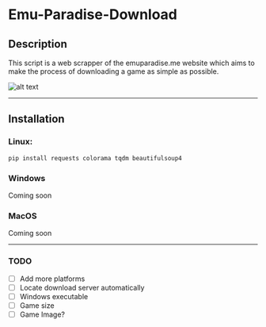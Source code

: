 # Emu-Paradise-Download

## Description

This script is a web scrapper of the emuparadise.me website which aims to make
the process of downloading a game as simple as possible.

![alt text](https://imgur.com/a/VXzKQR7 "Example")

***
## Installation

### Linux:

```
pip install requests colorama tqdm beautifulsoup4

```
### Windows
Coming soon

### MacOS
Coming soon

***
### TODO

- [ ] Add more platforms
- [ ] Locate download server automatically
- [ ] Windows executable
- [ ] Game size
- [ ] Game Image?
